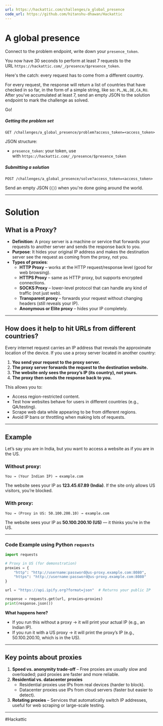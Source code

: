 ```yaml
---
url: https://hackattic.com/challenges/a_global_presence
code_url: https://github.com/hitanshu-dhawan/Hackattic
---
```


# A global presence

Connect to the problem endpoint, write down your `presence_token`.

You now have 30 seconds to perform at least 7 requests to the URL `https://hackattic.com/_/presence/$presence_token`.

Here's the catch: every request has to come from a different country.

For every request, the response will return a list of countries that have checked in so far, in the form of a simple string, like so: `PL,NL,DE,CA,RU`. After you've accumulated at least 7, send an empty JSON to the solution endpoint to mark the challenge as solved.

Go!

##### Getting the problem set

`GET /challenges/a_global_presence/problem?access_token=<access_token>`

JSON structure:

- `presence_token`: your token, use with `https://hackattic.com/_/presence/$presence_token`

##### Submitting a solution

`POST /challenges/a_global_presence/solve?access_token=<access_token>`

Send an empty JSON (`{}`) when you're done going around the world.

---
# Solution

## **What is a Proxy?**

- **Definition**: A proxy server is a machine or service that forwards your requests to another server and sends the response back to you.
- **Purpose**: It hides your original IP address and makes the destination server see the request as coming from the proxy, not you.
- **Types of proxies**:
    - **HTTP Proxy** – works at the HTTP request/response level (good for web browsing).
    - **HTTPS Proxy** – same as HTTP proxy, but supports encrypted connections.
    - **SOCKS Proxy** – lower-level protocol that can handle any kind of traffic (not just web).
    - **Transparent proxy** – forwards your request without changing headers (still reveals your IP).
    - **Anonymous or Elite proxy** – hides your IP completely.

---

## **How does it help to hit URLs from different countries?**

Every internet request carries an IP address that reveals the approximate location of the device. If you use a proxy server located in another country:

1. **You send your request to the proxy server.**
2. **The proxy server forwards the request to the destination website.**
3. **The website only sees the proxy’s IP (its country), not yours.**
4. **The proxy then sends the response back to you.**

This allows you to:
- Access region-restricted content.
- Test how websites behave for users in different countries (e.g., QA/testing).
- Scrape web data while appearing to be from different regions.
- Avoid IP bans or throttling when making lots of requests.

---

## **Example**

Let’s say you are in India, but you want to access a website as if you are in the US.

### **Without proxy:**

```plaintext
You → (Your Indian IP) → example.com
```

The website sees your IP as **123.45.67.89 (India)**. If the site only allows US visitors, you’re blocked.

### **With proxy:**

```plaintext
You → (Proxy in US: 50.100.200.10) → example.com
```

The website sees your IP as **50.100.200.10 (US)** — it thinks you're in the US.

---

### **Code Example using Python `requests`**

```python
import requests

# Proxy in US (for demonstration)
proxies = {
    "http": "http://username:password@us-proxy.example.com:8080",
    "https": "http://username:password@us-proxy.example.com:8080"
}

url = "https://api.ipify.org?format=json"  # Returns your public IP

response = requests.get(url, proxies=proxies)
print(response.json())
```

**What happens here?**

- If you run this without a proxy → it will print your actual IP (e.g., an Indian IP).
- If you run it with a US proxy → it will print the proxy’s IP (e.g., 50.100.200.10, which is in the US).

---

## **Key points about proxies**

1. **Speed vs. anonymity trade-off** – Free proxies are usually slow and overloaded; paid proxies are faster and more reliable.
2. **Residential vs. datacenter proxies**
    - Residential proxies use IPs from real devices (harder to block).
    - Datacenter proxies use IPs from cloud servers (faster but easier to detect).
3. **Rotating proxies** – Services that automatically switch IP addresses, useful for web scraping or large-scale testing.

---


#Hackattic 

